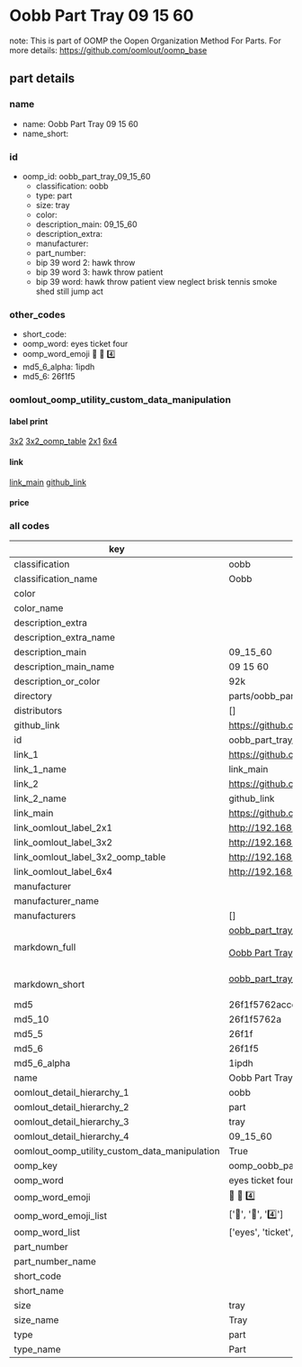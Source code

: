 # Oobb Part Tray 09 15 60  

note: This is part of OOMP the Oopen Organization Method For Parts. For more details: https://github.com/oomlout/oomp_base

##  part details





### name
* name: Oobb Part Tray 09 15 60
* name_short: 
### id
* oomp_id: oobb_part_tray_09_15_60
  * classification: oobb
  * type: part
  * size: tray
  * color: 
  * description_main: 09_15_60
  * description_extra: 
  * manufacturer: 
  * part_number: 
  * bip 39 word 2: hawk throw
  * bip 39 word 3: hawk throw patient
  * bip 39 word: hawk throw patient view neglect brisk tennis smoke shed still jump act

### other_codes
* short_code: 
* oomp_word: eyes ticket four
* oomp_word_emoji :eyes: :ticket: :four:
* md5_6_alpha: 1ipdh
* md5_6: 26f1f5






### oomlout_oomp_utility_custom_data_manipulation
#### label print
[3x2](http://192.168.1.245:1112/?label=oomp%201ipdh)
[3x2_oomp_table](http://192.168.1.107:1112/?label=oomp%201ipdh)
[2x1](http://192.168.1.242:1112/?label=oomp%201ipdh)
[6x4](http://192.168.1.55:1112/?label=oomp%201ipdh)    

#### link

[link_main](https://github.com/oomlout/oomlout_oomp_current_version_messy/tree/main/parts/oobb_part_tray_09_15_60) [github_link](https://github.com/oomlout/oomlout_oomp_part_src/tree/main/parts/oobb_part_tray_09_15_60)                             

#### price







### all codes 
| key | value |  
| --- | --- |  
| classification | oobb |  
| classification_name | Oobb |  
| color |  |  
| color_name |  |  
| description_extra |  |  
| description_extra_name |  |  
| description_main | 09_15_60 |  
| description_main_name | 09 15 60 |  
| description_or_color | 92k |  
| directory | parts/oobb_part_tray_09_15_60 |  
| distributors | [] |  
| github_link | https://github.com/oomlout/oomlout_oomp_part_src/tree/main/parts/oobb_part_tray_09_15_60 |  
| id | oobb_part_tray_09_15_60 |  
| link_1 | https://github.com/oomlout/oomlout_oomp_current_version_messy/tree/main/parts/oobb_part_tray_09_15_60 |  
| link_1_name | link_main |  
| link_2 | https://github.com/oomlout/oomlout_oomp_part_src/tree/main/parts/oobb_part_tray_09_15_60 |  
| link_2_name | github_link |  
| link_main | https://github.com/oomlout/oomlout_oomp_current_version_messy/tree/main/parts/oobb_part_tray_09_15_60 |  
| link_oomlout_label_2x1 | http://192.168.1.242:1112/?label=oomp%201ipdh |  
| link_oomlout_label_3x2 | http://192.168.1.245:1112/?label=oomp%201ipdh |  
| link_oomlout_label_3x2_oomp_table | http://192.168.1.107:1112/?label=oomp%201ipdh |  
| link_oomlout_label_6x4 | http://192.168.1.55:1112/?label=oomp%201ipdh |  
| manufacturer |  |  
| manufacturer_name |  |  
| manufacturers | [] |  
| markdown_full | [oobb_part_tray_09_15_60](https://github.com/oomlout/oomlout_oomp_current_version_messy/tree/main/parts/oobb_part_tray_09_15_60)<br>[](https://github.com/oomlout/oomlout_oomp_current_version_messy/tree/main/parts/oobb_part_tray_09_15_60)<br>[Oobb Part Tray 09 15 60](https://github.com/oomlout/oomlout_oomp_current_version_messy/tree/main/parts/oobb_part_tray_09_15_60)<br><br> |  
| markdown_short | [oobb_part_tray_09_15_60](https://github.com/oomlout/oomlout_oomp_current_version_messy/tree/main/parts/oobb_part_tray_09_15_60)<br><br> |  
| md5 | 26f1f5762accdbe4714a0f3f4238534e |  
| md5_10 | 26f1f5762a |  
| md5_5 | 26f1f |  
| md5_6 | 26f1f5 |  
| md5_6_alpha | 1ipdh |  
| name | Oobb Part Tray 09 15 60 |  
| oomlout_detail_hierarchy_1 | oobb |  
| oomlout_detail_hierarchy_2 | part |  
| oomlout_detail_hierarchy_3 | tray |  
| oomlout_detail_hierarchy_4 | 09_15_60 |  
| oomlout_oomp_utility_custom_data_manipulation | True |  
| oomp_key | oomp_oobb_part_tray_09_15_60 |  
| oomp_word | eyes ticket four |  
| oomp_word_emoji | :eyes: :ticket: :four: |  
| oomp_word_emoji_list | [':eyes:', ':ticket:', ':four:'] |  
| oomp_word_list | ['eyes', 'ticket', 'four'] |  
| part_number |  |  
| part_number_name |  |  
| short_code |  |  
| short_name |  |  
| size | tray |  
| size_name | Tray |  
| type | part |  
| type_name | Part |  

